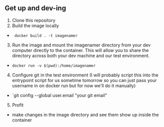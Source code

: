 ## Get up and dev-ing

1. Clone this repository
2. Build the image locally 
  - ` docker build . -t imagenamer`
3. Run the image and mount the imagenamer directory from your dev computer directly to the container. This will allow you to share the directory across both your dev machine and our test environment.
  - `docker run -v $(pwd):/home/imagenamer`
4. Configure git in the test environment (I will probably script this into the entrypoint script for us sometime tomorrow so you can just pass your username in on docker run but for now we'll do it manually)
  - `git config --global user.email "your git email"
5. Profit
  - make changes in the image directory and see them show up inside the container

